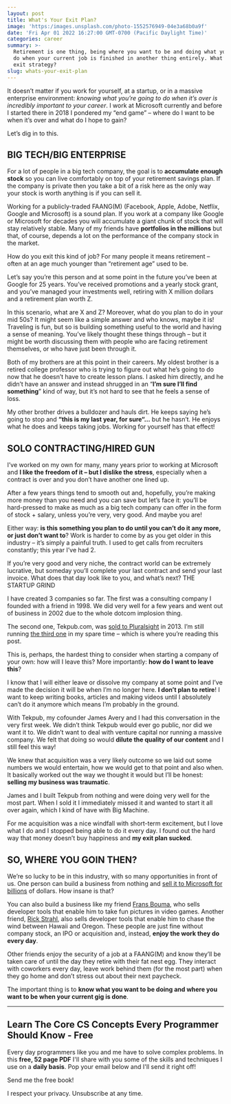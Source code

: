 ```yaml
---
layout: post
title: What's Your Exit Plan?
image: 'https:/images.unsplash.com/photo-1552576949-04e3a68b0a9f'
date: 'Fri Apr 01 2022 16:27:00 GMT-0700 (Pacific Daylight Time)'
categories: career
summary: >-
  Retirement is one thing, being where you want to be and doing what you want to
  do when your current job is finished in another thing entirely. What’s your
  exit strategy?
slug: whats-your-exit-plan
---
```


It doesn’t matter if you work for yourself, at a startup, or in a massive enterprise environment: _knowing what you’re going to do when it’s over is incredibly important to your career_. I work at Microsoft currently and before I started there in 2018 I pondered my “end game” – where do I want to be when it’s over and what do I hope to gain?

Let’s dig in to this.

## BIG TECH/BIG ENTERPRISE

For a lot of people in a big tech company, the goal is to **accumulate enough stock** so you can live comfortably on top of your retirement savings plan. If the company is private then you take a bit of a risk here as the only way your stock is worth anything is if you can sell it.

Working for a publicly-traded FAANG(M) (Facebook, Apple, Adobe, Netflix, Google and Microsoft) is a sound plan. If you work at a company like Google or Microsoft for decades you will accumulate a giant chunk of stock that will stay relatively stable. Many of my friends have **portfolios in the millions** but that, of course, depends a lot on the performance of the company stock in the market.

How do you exit this kind of job? For many people it means retirement – often at an age much younger than “retirement age” used to be.

Let’s say you’re this person and at some point in the future you’ve been at Google for 25 years. You’ve received promotions and a yearly stock grant, and you’ve managed your investments well, retiring with X million dollars and a retirement plan worth Z.

In this scenario, what are X and Z? Moreover, what do you plan to do in your mid 50s? It might seem like a simple answer and who knows, maybe it is! Traveling is fun, but so is building something useful to the world and having a sense of meaning. You’ve likely thought these things through – but it might be worth discussing them with people who are facing retirement themselves, or who have just been through it.

Both of my brothers are at this point in their careers. My oldest brother is a retired college professor who is trying to figure out what he’s going to do now that he doesn’t have to create lesson plans. I asked him directly, and he didn’t have an answer and instead shrugged in an “**I’m sure I’ll find something**” kind of way, but it’s not hard to see that he feels a sense of loss.

My other brother drives a bulldozer and hauls dirt. He keeps saying he’s going to stop and **“this is my last year, for sure“…** but he hasn’t. He enjoys what he does and keeps taking jobs. Working for yourself has that effect!

## SOLO CONTRACTING/HIRED GUN

I’ve worked on my own for many, many years prior to working at Microsoft and **I like the freedom of it – but I dislike the stress**, especially when a contract is over and you don’t have another one lined up.

After a few years things tend to smooth out and, hopefully, you’re making more money than you need and you can save but let’s face it: you’ll be hard-pressed to make as much as a big tech company can offer in the form of stock + salary, unless you’re very, very good. And maybe you are!

Either way: **is this something you plan to do until you can’t do it any more, or just don’t want to**? Work is harder to come by as you get older in this industry – it’s simply a painful truth. I used to get calls from recruiters constantly; this year I’ve had 2.

If you’re very good and very niche, the contract world can be extremely lucrative, but someday you’ll complete your last contract and send your last invoice. What does that day look like to you, and what’s next? THE STARTUP GRIND

I have created 3 companies so far. The first was a consulting company I founded with a friend in 1998\. We did very well for a few years and went out of business in 2002 due to the whole dotcom implosion thing.

The second one, Tekpub.com, was [sold to Pluralsight](https://www.pluralsight.com/newsroom/press-releases/pluralsight-acquires-tekpub--third-acquisition-in-3-months-) in 2013\. I’m still running [the third one](https://bigmachine.io/) in my spare time – which is where you’re reading this post.

This is, perhaps, the hardest thing to consider when starting a company of your own: how will I leave this? More importantly: **how do I want to leave this**?

I know that I will either leave or dissolve my company at some point and I’ve made the decision it will be when I’m no longer here. **I don’t plan to retire**! I want to keep writing books, articles and making videos until I absolutely can’t do it anymore which means I’m probably in the ground.

With Tekpub, my cofounder James Avery and I had this conversation in the very first week. We didn’t think Tekpub would ever go public, nor did we want it to. We didn’t want to deal with venture capital nor running a massive company. We felt that doing so would **dilute the quality of our content** and I still feel this way!

We knew that acquisition was a very likely outcome so we laid out some numbers we would entertain, how we would get to that point and also when. It basically worked out the way we thought it would but I’ll be honest: **selling my business was traumatic**.

James and I built Tekpub from nothing and were doing very well for the most part. When I sold it I immediately missed it and wanted to start it all over again, which I kind of have with Big Machine.

For me acquisition was a nice windfall with short-term excitement, but I love what I do and I stopped being able to do it every day. I found out the hard way that money doesn’t buy happiness and **my exit plan sucked**.

## SO, WHERE YOU GOIN THEN?

We’re so lucky to be in this industry, with so many opportunities in front of us. One person can build a business from nothing and [sell it to Microsoft for billions](https://en.wikipedia.org/wiki/Mojang%5FStudios) of dollars. How insane is that?

You can also build a business like my friend [Frans Bouma](https://www.llblgen.com/), who sells developer tools that enable him to take fun pictures in video games. Another friend, [Rick Strahl](https://west-wind.com/), also sells developer tools that enable him to chase the wind between Hawaii and Oregon. These people are just fine without company stock, an IPO or acquisition and, instead, **enjoy the work they do every day**.

Other friends enjoy the security of a job at a FAANG(M) and know they’ll be taken care of until the day they retire with their fat nest egg. They interact with coworkers every day, leave work behind them (for the most part) when they go home and don’t stress out about their next paycheck.

The important thing is to **know what you want to be doing and where you want to be when your current gig is done**.

---

## Learn The Core CS Concepts Every Programmer Should Know - Free 

Every day programmers like you and me have to solve complex problems. In this **free, 52 page PDF** I'll share with you some of the skills and techniques I use on a **daily basis**. Pop your email below and I'll send it right off!

Send me the free book!

I respect your privacy. Unsubscribe at any time.
